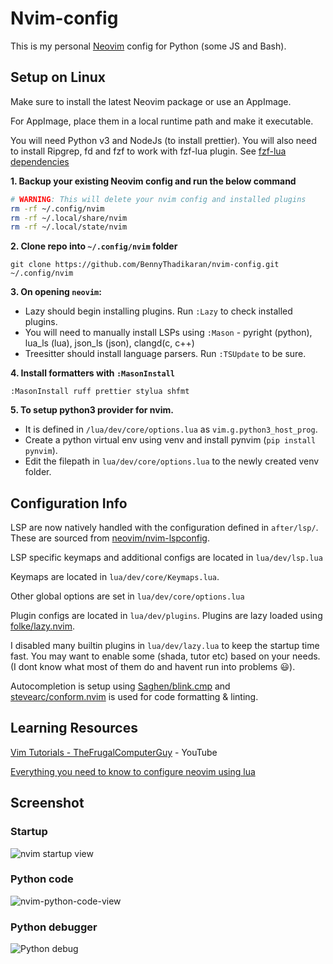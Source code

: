 # Nvim-config

This is my personal [Neovim](https://neovim.io/) config for Python (some JS and Bash).

## Setup on Linux

Make sure to install the latest Neovim package or use an AppImage.

For AppImage, place them in a local runtime path and make it executable.

You will need Python v3 and NodeJs (to install prettier). You will also need to install Ripgrep, fd and fzf to work with fzf-lua plugin. See [fzf-lua dependencies](https://github.com/ibhagwan/fzf-lua?tab=readme-ov-file#dependencies)

**1. Backup your existing Neovim config and run the below command**

```bash
# WARNING: This will delete your nvim config and installed plugins
rm -rf ~/.config/nvim
rm -rf ~/.local/share/nvim
rm -rf ~/.local/state/nvim
```

**2. Clone repo into `~/.config/nvim` folder**

```
git clone https://github.com/BennyThadikaran/nvim-config.git ~/.config/nvim
```

**3. On opening `neovim`:**

- Lazy should begin installing plugins. Run `:Lazy` to check installed plugins.
- You will need to manually install LSPs using `:Mason` - pyright (python), lua_ls (lua), json_ls (json), clangd(c, c++)
- Treesitter should install language parsers. Run `:TSUpdate` to be sure.

**4. Install formatters with `:MasonInstall`**

`:MasonInstall ruff prettier stylua shfmt`

**5. To setup python3 provider for nvim.**

- It is defined in `/lua/dev/core/options.lua` as `vim.g.python3_host_prog`.
- Create a python virtual env using venv and install pynvim (`pip install pynvim`).
- Edit the filepath in `lua/dev/core/options.lua` to the newly created venv folder.

## Configuration Info

LSP are now natively handled with the configuration defined in `after/lsp/`. These are sourced from [neovim/nvim-lspconfig](https://github.com/neovim/nvim-lspconfig).

LSP specific keymaps and additional configs are located in `lua/dev/lsp.lua`

Keymaps are located in `lua/dev/core/Keymaps.lua`.

Other global options are set in `lua/dev/core/options.lua`

Plugin configs are located in `lua/dev/plugins`. Plugins are lazy loaded using [folke/lazy.nvim](https://github.com/folke/lazy.nvim).

I disabled many builtin plugins in `lua/dev/lazy.lua` to keep the startup time fast. You may want to enable some (shada, tutor etc) based on your needs. (I dont know what most of them do and havent run into problems :smiley:).

Autocompletion is setup using [Saghen/blink.cmp](https://github.com/Saghen/blink.cmp) and [stevearc/conform.nvim](https://github.com/stevearc/conform.nvim) is used for code formatting & linting.

## Learning Resources

[Vim Tutorials - TheFrugalComputerGuy](https://www.youtube.com/playlist?list=PLy7Kah3WzqrEjsuvhT46fr28Q11oa5ZoI) - YouTube

[Everything you need to know to configure neovim using lua](https://vonheikemen.github.io/devlog/tools/configuring-neovim-using-lua/)

## Screenshot

### Startup

![nvim startup view](https://res.cloudinary.com/doyu4uovr/image/upload/s--mu2nZcil--/c_scale,f_auto,w_1366/v1726294887/nvim/nvim-startup-view_ckub17.png)

### Python code

![nvim-python-code-view](https://res.cloudinary.com/doyu4uovr/image/upload/s--x7KiZeuN--/f_auto/v1726294887/nvim/nvim-python-code-view_nbdjzh.png)

### Python debugger

![Python debug](https://res.cloudinary.com/doyu4uovr/image/upload/s--jHEl9Lki--/f_auto/v1726294887/nvim/python-debug-dap_rqbsgo.png)
